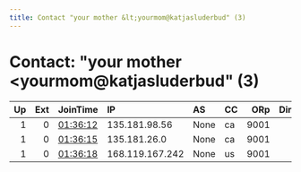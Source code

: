 ```yaml
---
title: Contact "your mother &lt;yourmom@katjasluderbud" (3)
---
```


# Contact: "your mother &lt;yourmom@katjasluderbud" (3)

|   Up |   Ext | JoinTime                                                                                            | IP              | AS   | CC   |   ORp |   Dirp | OS    | Version   | Nickname       |   eFamMembers |
|-----:|------:|:----------------------------------------------------------------------------------------------------|:----------------|:-----|:-----|------:|-------:|:------|:----------|:---------------|--------------:|
|    1 |     0 | [01:36:12](https://metrics.torproject.org/rs.html#details/94C68AEA2687F613C850B13CEBD13DB15CAE1E5C) | 135.181.98.56   | None | ca   |  9001 |      0 | Linux | 0.3.5.10  | verycummyrelay |             3 |
|    1 |     0 | [01:36:15](https://metrics.torproject.org/rs.html#details/57E6EDEC5F2C035FD4B2D22030B3B6DE85CB64DF) | 135.181.26.0    | None | ca   |  9001 |      0 | Linux | 0.4.3.6   | cumrelay       |             3 |
|    1 |     0 | [01:36:18](https://metrics.torproject.org/rs.html#details/8646F5BF00EABF29629A87F18ABBE35D98022125) | 168.119.167.242 | None | us   |  9001 |      0 | Linux | 0.3.5.10  | cummyrelay     |             3 |
